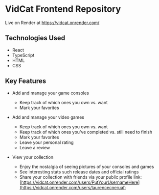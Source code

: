 # VidCat Frontend Repository
Live on Render at https://vidcat.onrender.com/

## Technologies Used

- React
- TypeScript
- HTML
- CSS

## Key Features

- Add and manage your game consoles
  - Keep track of which ones you own vs. want
  - Mark your favorites

- Add and manage your video games
  - Keep track of which ones you own vs. want
  - Keep track of which ones you've completed vs. still need to finish
  - Mark your favorites
  - Leave your personal rating
  - Leave a review

- View your collection
  - Enjoy the nostalgia of seeing pictures of your consoles and games
  - See interesting stats such release dates and official ratings
  - Share your collection with friends via your public profile link: [https://vidcat.onrender.com/users/PutYourUsernameHere](https://vidcat.onrender.com/users/laurencecnerual)